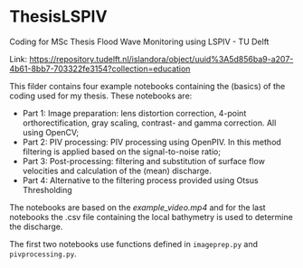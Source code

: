 # ThesisLSPIV
Coding for MSc Thesis Flood Wave Monitoring using LSPIV - TU Delft

Link:
https://repository.tudelft.nl/islandora/object/uuid%3A5d856ba9-a207-4b61-8bb7-703322fe3154?collection=education

This filder contains four example notebooks containing the (basics) of the coding used for my thesis. These notebooks are:

- Part 1: Image preparation: lens distortion correction, 4-point orthorectification, gray scaling, contrast- and gamma correction. All using OpenCV;
- Part 2: PIV processing: PIV processing using OpenPIV. In this method filtering is applied based on the signal-to-noise ratio;
- Part 3: Post-processing: filtering and substitution of surface flow velocities and calculation of the (mean) discharge.
- Part 4: Alternative to the filtering process provided using Otsus Thresholding

The notebooks are based on the _example_video.mp4_ and for the last notebooks the .csv file containing the local bathymetry is used to determine the discharge.

The first two notebooks use functions defined in `imageprep.py` and `pivprocessing.py`.
